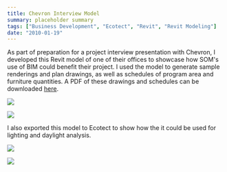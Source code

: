 ```yaml
---
title: Chevron Interview Model
summary: placeholder summary
tags: ["Business Development", "Ecotect", "Revit", "Revit Modeling"]
date: "2010-01-19"
---
```


As part of preparation for a project interview presentation with Chevron, I developed this Revit model of one of their offices to showcase how SOM's use of BIM could benefit their project. I used the model to generate sample renderings and plan drawings, as well as schedules of program area and furniture quantities. A PDF of these drawings and schedules can be downloaded [here](http://www.ericanastas.com/wp-content/uploads/2012/04/Cheveron-Interview-Mock-Up-sr3.pdf).

![](rendering.jpg)

![](cheveron-rendering.jpg)

I also exported this model to Ecotect to show how the it could be used for lighting and daylight analysis.

![](solar-1.jpg)

![](lighting-1.jpg)
